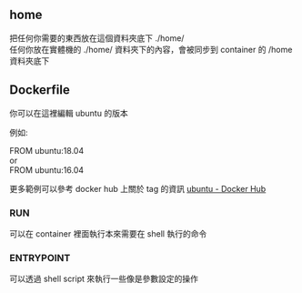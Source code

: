 ## home
把任何你需要的東西放在這個資料夾底下 ./home/  
任何你放在實體機的 ./home/ 資料夾下的內容，會被同步到 container 的 /home 資料夾底下  

## Dockerfile

你可以在這裡編輯 ubuntu 的版本

例如:  
  
FROM ubuntu:18.04  
or  
FROM ubuntu:16.04  

更多範例可以參考 docker hub 上關於 tag 的資訊 [ubuntu - Docker Hub](https://hub.docker.com/_/ubuntu)  

### RUN
可以在 container 裡面執行本來需要在 shell 執行的命令  

### ENTRYPOINT
可以透過 shell script 來執行一些像是參數設定的操作  
